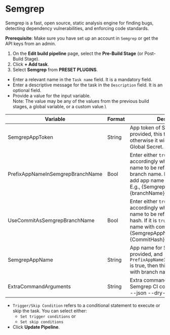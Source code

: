 # Semgrep

Semgrep is a fast, open source, static analysis engine for finding bugs, detecting dependency vulnerabilities, and enforcing code standards.

**Prerequisite**: Make sure you have set up an account in `Semgrep` or get the API keys from an admin.

1. On the **Edit build pipeline** page, select the **Pre-Build Stage** (or Post-Build Stage).
2. Click **+ Add task**.
3. Select **Semgrep** from **PRESET PLUGINS**.

* Enter a relevant name in the `Task name` field. It is a mandatory field.
* Enter a descriptive message for the task in the `Description` field. It is an optional field.
* Provide a value for the input variable.\
  Note: The value may be any of the values from the previous build stages, a global variable, or a custom value.\


| Variable                         | Format | Description                                                                                                                                                                                          |
| -------------------------------- | ------ | ---------------------------------------------------------------------------------------------------------------------------------------------------------------------------------------------------- |
| SemgrepAppToken                  | String | App token of Semgrep. If it is provided, this token will be used, otherwise it will be picked from Global Secret.                                                                                    |
| PrefixAppNameInSemgrepBranchName | Bool   | Enter either `true` or `false` accordingly whether you want app name to be reflected with a branch name. If it is `true`, it will add app name with branch name. E.g., {SemgrepAppName}-{branchName} |
| UseCommitAsSemgrepBranchName     | Bool   | Enter either `true` or `false` accordingly whether you want app name to be reflected with commit hash. If it is `true`, it will add app name with commit hash. E.g., {SemgrepAppName}-{CommitHash}.  |
| SemgrepAppName                   | String | App name for Semgrep. If it is provided, and `PrefixAppNameInSemgrepBranchName` is true, then this will be prefixed with branch name/commit hash.                                                    |
| ExtraCommandArguments            | String | Extra command arguments for Semgrep CI command. E.g., Input: --json --dry-run.                                                                                                                       |

* `Trigger/Skip Condition` refers to a conditional statement to execute or skip the task. You can select either:
  * `Set trigger conditions` or
  * `Set skip conditions`
* Click **Update Pipeline**.
